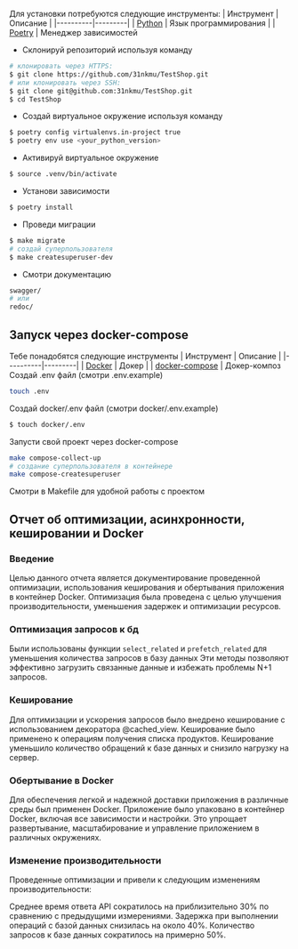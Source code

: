 Для установки потребуются следующие инструменты:
| Инструмент | Описание |
|----------|---------|
| [Python](https://www.python.org/downloads/) |  Язык программирования |
| [Poetry](https://python-poetry.org/) |  Менеджер зависимостей 

* Склонируй репозиторий используя команду
```Bash
# клонировать через HTTPS:
$ git clone https://github.com/31nkmu/TestShop.git
# или клонировать через SSH:
$ git clone git@github.com:31nkmu/TestShop.git
$ cd TestShop
```
* Создай виртуальное окружение используя команду
```sh
$ poetry config virtualenvs.in-project true
$ poetry env use <your_python_version>
```

* Активируй виртуальное окружение
```sh
$ source .venv/bin/activate 
```

* Установи зависимости
```sh
$ poetry install
```
* Проведи миграции
```sh
$ make migrate
# создай суперпользователя
$ make createsuperuser-dev
```

* Смотри документацию
```bash
swagger/
# или 
redoc/
```

## Запуск через docker-compose
Тебе понадобятся следующие инструменты
| Инструмент | Описание |
|----------|---------|
| [Docker](https://docs.docker.com/engine/install/ubuntu/) | Докер |
| [docker-compose](https://www.digitalocean.com/community/tutorials/how-to-install-and-use-docker-compose-on-ubuntu-20-04) | Докер-композ
Создай .env файл (смотри .env.example)
```sh
touch .env
```
Создай docker/.env файл (смотри docker/.env.example)
```sh
$ touch docker/.env
```

Запусти свой проект через docker-compose
```sh
make compose-collect-up
# создание суперпользователя в контейнере
make compose-createsuperuser
```
Смотри в Makefile для удобной работы с проектом

## Отчет об оптимизации, асинхронности, кешировании и Docker

### Введение
Целью данного отчета является документирование проведенной оптимизации,
использования кеширования и 
обертывания приложения в контейнер Docker. 
Оптимизация была проведена с целью улучшения производительности,
уменьшения задержек и оптимизации ресурсов.

### Оптимизация запросов к бд
Были использованы функции `select_related` и `prefetch_related` для уменьшения количества запросов в базу данных
 Эти методы позволяют эффективно загрузить связанные данные и избежать проблемы N+1 запросов.

### Кеширование
Для оптимизации и ускорения запросов было внедрено кеширование с использованием декоратора @cached_view. Кеширование было применено к операциям получения списка продуктов. Кеширование уменьшило количество обращений к базе данных и снизило нагрузку на сервер.

### Обертывание в Docker
Для обеспечения легкой и надежной доставки приложения в различные среды был применен Docker. Приложение было упаковано в контейнер Docker, включая все зависимости и настройки. Это упрощает развертывание, масштабирование и управление приложением в различных окружениях.

### Изменение производительности
Проведенные оптимизации и привели к следующим изменениям производительности:

Среднее время ответа API сократилось на приблизительно 30% по сравнению с предыдущими измерениями.
Задержка при выполнении операций с базой данных снизилась на около 40%.
Количество запросов к базе данных сократилось на примерно 50%.
